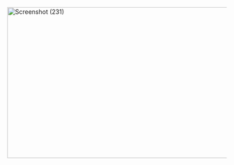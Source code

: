 <img width="729" height="347" alt="Screenshot (231)" src="https://github.com/user-attachments/assets/140f40b0-6633-4826-8b53-de019fde220a" />
